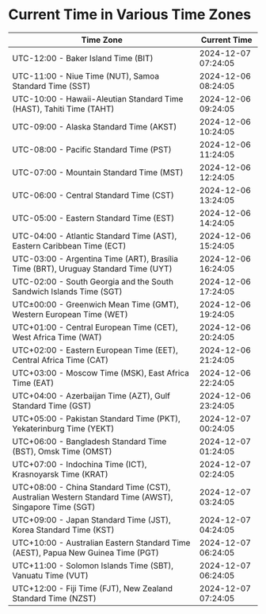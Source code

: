 # Current Time in Various Time Zones

| Time Zone | Current Time |
|-----------|--------------|
| UTC-12:00 - Baker Island Time (BIT) | 2024-12-07 07:24:05 |
| UTC-11:00 - Niue Time (NUT), Samoa Standard Time (SST) | 2024-12-06 08:24:05 |
| UTC-10:00 - Hawaii-Aleutian Standard Time (HAST), Tahiti Time (TAHT) | 2024-12-06 09:24:05 |
| UTC-09:00 - Alaska Standard Time (AKST) | 2024-12-06 10:24:05 |
| UTC-08:00 - Pacific Standard Time (PST) | 2024-12-06 11:24:05 |
| UTC-07:00 - Mountain Standard Time (MST) | 2024-12-06 12:24:05 |
| UTC-06:00 - Central Standard Time (CST) | 2024-12-06 13:24:05 |
| UTC-05:00 - Eastern Standard Time (EST) | 2024-12-06 14:24:05 |
| UTC-04:00 - Atlantic Standard Time (AST), Eastern Caribbean Time (ECT) | 2024-12-06 15:24:05 |
| UTC-03:00 - Argentina Time (ART), Brasília Time (BRT), Uruguay Standard Time (UYT) | 2024-12-06 16:24:05 |
| UTC-02:00 - South Georgia and the South Sandwich Islands Time (SGT) | 2024-12-06 17:24:05 |
| UTC±00:00 - Greenwich Mean Time (GMT), Western European Time (WET) | 2024-12-06 19:24:05 |
| UTC+01:00 - Central European Time (CET), West Africa Time (WAT) | 2024-12-06 20:24:05 |
| UTC+02:00 - Eastern European Time (EET), Central Africa Time (CAT) | 2024-12-06 21:24:05 |
| UTC+03:00 - Moscow Time (MSK), East Africa Time (EAT) | 2024-12-06 22:24:05 |
| UTC+04:00 - Azerbaijan Time (AZT), Gulf Standard Time (GST) | 2024-12-06 23:24:05 |
| UTC+05:00 - Pakistan Standard Time (PKT), Yekaterinburg Time (YEKT) | 2024-12-07 00:24:05 |
| UTC+06:00 - Bangladesh Standard Time (BST), Omsk Time (OMST) | 2024-12-07 01:24:05 |
| UTC+07:00 - Indochina Time (ICT), Krasnoyarsk Time (KRAT) | 2024-12-07 02:24:05 |
| UTC+08:00 - China Standard Time (CST), Australian Western Standard Time (AWST), Singapore Time (SGT) | 2024-12-07 03:24:05 |
| UTC+09:00 - Japan Standard Time (JST), Korea Standard Time (KST) | 2024-12-07 04:24:05 |
| UTC+10:00 - Australian Eastern Standard Time (AEST), Papua New Guinea Time (PGT) | 2024-12-07 06:24:05 |
| UTC+11:00 - Solomon Islands Time (SBT), Vanuatu Time (VUT) | 2024-12-07 06:24:05 |
| UTC+12:00 - Fiji Time (FJT), New Zealand Standard Time (NZST) | 2024-12-07 07:24:05 |
